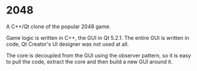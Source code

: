2048
====

A C++/Qt clone of the popular 2048 game. 

Game logic is written in C++, the GUI in Qt 5.2.1. The entire GUI is written in code, Qt Creator's UI designer was not used at all.

The core is decoupled from the GUI using the observer pattern, so it is easy to pull the code, extract the core and then build a new GUI around it.
